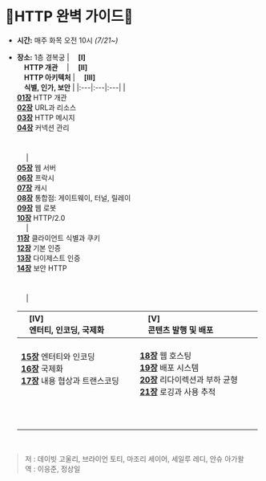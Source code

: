 # :octopus:HTTP 완벽 가이드:octopus:
- __시간:__ 매주 화목 오전 10시 _(7/21~)_
- __장소:__ 1층 경복궁
  | 　__[Ⅰ]__　　　　　　　　　　　　<br>　__HTTP 개관__　 | 　__[Ⅱ]__　　　　　　　　　　　　　　<br>　__HTTP 아키텍처__ | 　__[Ⅲ]__　　　　　　　　　　　　<br>　__식별, 인가, 보안__ |
  |:---|:---|:---|
  | <br>[__01장__](./) HTTP 개관<br>[__02장__](./) URL과 리소스<br>[__03장__](./) HTTP 메시지<br>[__04장__](./) 커넥션 관리<br>　<br>　<br>　 | <br>[__05장__](./) 웹 서버<br>[__06장__](./) 프락시<br>[__07장__](./) 캐시<br>[__08장__](./) 통합점: 게이트웨이, 터널, 릴레이<br>[__09장__](./) 웹 로봇<br>[__10장__](./) HTTP/2.0 <br>　 | <br>[__11장__](./) 클라이언트 식별과 쿠키<br>[__12장__](./) 기본 인증<br>[__13장__](./) 다이제스트 인증<br>[__14장__](./) 보안 HTTP<br>　<br>　<br>　 |

  | 　__[Ⅳ]__　　　　　　　　　　　　<br>　__엔터티, 인코딩, 국제화__ | 　__[Ⅴ]__　　　　　　　　　　　　　　<br>　__콘텐츠 발행 및 배포__ |　　　　　　　　　　　　　 　<br>|
  |:---|:---|:---|
  | <br>[__15장__](./) 엔터티와 인코딩<br>[__16장__](./) 국제화<br>[__17장__](./) 내용 협상과 트랜스코딩<br>　<br>　<br>　<br>　 | <br>[__18장__](./) 웹 호스팅<br>[__19장__](./) 배포 시스템<br>[__20장__](./) 리다이렉션과 부하 균형<br>[__21장__](./) 로깅과 사용 추적<br>　<br>　<br>　 |  |

<br>

>저 : 데이빗 고울리, 브라이언 토티, 마조리 세이어, 세일루 레디, 안슈 아가왈 <br>
>역 : 이응준, 정상일
